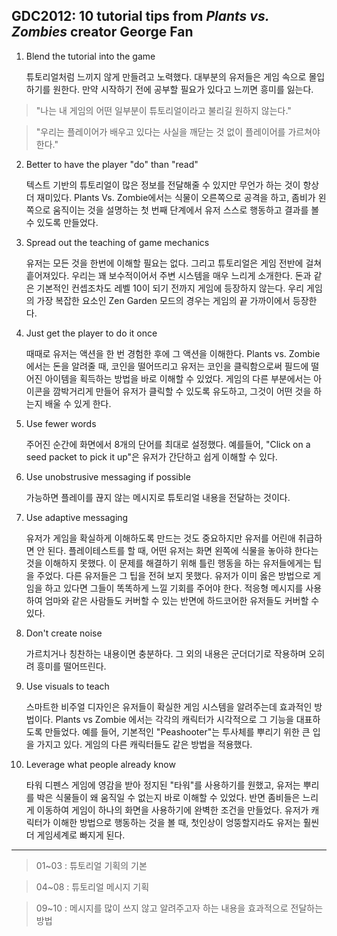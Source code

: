 ## GDC2012: 10 tutorial tips from *Plants vs. Zombies* creator George Fan

1. Blend the tutorial into the game

    튜토리얼처럼 느끼지 않게 만들려고 노력했다. 대부분의 유저들은 게임 속으로 몰입하기를 원한다. 만약 시작하기 전에 공부할 필요가 있다고 느끼면 흥미를 잃는다.

> "나는 내 게임의 어떤 일부분이 튜토리얼이라고 불리길 원하지 않는다."

> "우리는 플레이어가 배우고 있다는 사실을 깨닫는 것 없이 플레이어를 가르쳐야 한다."

2. Better to have the player "do" than "read"

    텍스트 기반의 튜토리얼이 많은 정보를 전달해줄 수 있지만 무언가 하는 것이 항상 더 재미있다. Plants Vs. Zombie에서는 식물이 오른쪽으로 공격을 하고, 좀비가 왼쪽으로 움직이는 것을 설명하는 첫 번째 단계에서 유저 스스로 행동하고 결과를 볼 수 있도록 만들었다.

3. Spread out the teaching of game mechanics

    유저는 모든 것을 한번에 이해할 필요는 없다. 그리고 튜토리얼은 게임 전반에 걸쳐 흩어져있다. 우리는 꽤 보수적이어서 주변 시스템을 매우 느리게 소개한다. 돈과 같은 기본적인 컨셉조차도 레벨 10이 되기 전까지 게임에 등장하지 않는다. 우리 게임의 가장 복잡한 요소인 Zen Garden 모드의 경우는 게임의 끝 가까이에서 등장한다.

4. Just get the player to do it once

    때때로 유저는 액션을 한 번 경험한 후에 그 액션을 이해한다. Plants vs. Zombie 에서는 돈을 알려줄 때, 코인을 떨어뜨리고 유저는 코인을 클릭함으로써 필드에 떨어진 아이템을 획득하는 방법을 바로 이해할 수 있었다. 게임의 다른 부분에서는 아이콘을 깜박거리게 만들어 유저가 클릭할 수 있도록 유도하고, 그것이 어떤 것을 하는지 배울 수 있게 한다.

5. Use fewer words

    주어진 순간에 화면에서 8개의 단어를 최대로 설정했다. 예를들어, "Click on a seed packet to pick it up"은 유저가 간단하고 쉽게 이해할 수 있다.

6. Use unobstrusive messaging if possible

    가능하면 플레이를 끊지 않는 메시지로 튜토리얼 내용을 전달하는 것이다.

7. Use adaptive messaging

    유저가 게임을 확실하게 이해하도록 만드는 것도 중요하지만 유저를 어린애 취급하면 안 된다. 플레이테스트를 할 때, 어떤 유저는 화면 왼쪽에 식물을 놓아햐 한다는 것을 이해하지 못했다. 이 문제를 해결하기 위해 틀린 행동을 하는 유저들에게는 팁을 주었다. 다른 유저들은 그 팁을 전혀 보지 못했다. 유저가 이미 옳은 방법으로 게임을 하고 있다면 그들이 똑똑하게 느낄 기회를 주어야 한다. 적응형 메시지를 사용하여 엄마와 같은 사람들도 커버할 수 있는 반면에 하드코어한 유저들도 커버할 수 있다.

8. Don't create noise

    가르치거나 칭찬하는 내용이면 충분하다. 그 외의 내용은 군더더기로 작용하며 오히려 흥미를 떨어뜨린다.

9. Use visuals to teach

    스마트한 비주얼 디자인은 유저들이 확실한 게임 시스템을 알려주는데 효과적인 방법이다. Plants vs Zombie 에서는 각각의 캐릭터가 시각적으로 그 기능을 대표하도록 만들었다. 예를 들어, 기본적인 "Peashooter"는 투사체를 뿌리기 위한 큰 입을 가지고 있다. 게임의 다른 캐릭터들도 같은 방법을 적용했다.

10. Leverage what people already know

    타워 디펜스 게임에 영감을 받아 정지된 "타워"를 사용하기를 원했고, 유저는 뿌리를 박은 식물들이 왜 움직일 수 없는지 바로 이해할 수 있었다. 반면 좀비들은 느리게 이동하여 게임이 하나의 화면을 사용하기에 완벽한 조건을 만들었다. 유저가 캐릭터가 이해한 방법으로 행동하는 것을 볼 때, 첫인상이 엉뚱할지라도 유저는 훨씬 더 게임세계로 빠지게 된다.

---

> 01~03 : 튜토리얼 기획의 기본

> 04~08 : 튜토리얼 메시지 기획

> 09~10 : 메시지를 많이 쓰지 않고 알려주고자 하는 내용을 효과적으로 전달하는 방법
